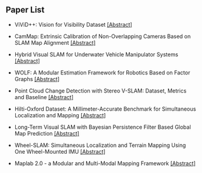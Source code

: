 ## Paper List

- ViViD++: Vision for Visibility Dataset
[[Abstract]](https://events.infovaya.com/presentation?id=91112)

- CamMap: Extrinsic Calibration of Non-Overlapping Cameras Based on SLAM Map Alignment
[[Abstract]](https://events.infovaya.com/presentation?id=91115)

- Hybrid Visual SLAM for Underwater Vehicle Manipulator Systems
[[Abstract]](https://events.infovaya.com/presentation?id=91118)

- WOLF: A Modular Estimation Framework for Robotics Based on Factor Graphs
[[Abstract]](https://events.infovaya.com/presentation?id=91121)

- Point Cloud Change Detection with Stereo V-SLAM: Dataset, Metrics and Baseline
[[Abstract]](https://events.infovaya.com/presentation?id=91124)

- Hilti-Oxford Dataset: A Millimeter-Accurate Benchmark for Simultaneous Localization and Mapping
[[Abstract]](https://events.infovaya.com/presentation?id=91127)

- Long-Term Visual SLAM with Bayesian Persistence Filter Based Global Map Prediction
[[Abstract]](https://events.infovaya.com/presentation?id=91130)

- Wheel-SLAM: Simultaneous Localization and Terrain Mapping Using One Wheel-Mounted IMU
[[Abstract]](https://events.infovaya.com/presentation?id=91133)

- Maplab 2.0 - a Modular and Multi-Modal Mapping Framework
[[Abstract]](https://events.infovaya.com/presentation?id=91136)

